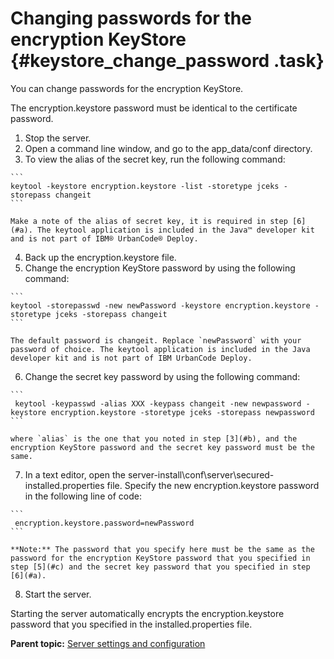 # Changing passwords for the encryption KeyStore {#keystore_change_password .task}

You can change passwords for the encryption KeyStore.

The encryption.keystore password must be identical to the certificate password.

1.   Stop the server. 
2.   Open a command line window, and go to the app\_data/conf directory. 
3.   To view the alias of the secret key, run the following command: 

    ```
    keytool -keystore encryption.keystore -list -storetype jceks -storepass changeit
    ```

    Make a note of the alias of secret key, it is required in step [6](#a). The keytool application is included in the Java™ developer kit and is not part of IBM® UrbanCode® Deploy.

4.   Back up the encryption.keystore file. 
5.   Change the encryption KeyStore password by using the following command: 

    ```
    keytool -storepasswd -new newPassword -keystore encryption.keystore -storetype jceks -storepass changeit
    ```

    The default password is changeit. Replace `newPassword` with your password of choice. The keytool application is included in the Java developer kit and is not part of IBM UrbanCode Deploy.

6.   Change the secret key password by using the following command: 

    ```
     keytool -keypasswd -alias XXX -keypass changeit -new newpassword -keystore encryption.keystore -storetype jceks -storepass newpassword
    ```

    where `alias` is the one that you noted in step [3](#b), and the encryption KeyStore password and the secret key password must be the same.

7.   In a text editor, open the server-install\\conf\\server\\secured-installed.properties file. Specify the new encryption.keystore password in the following line of code: 

    ```
     encryption.keystore.password=newPassword
    ```

    **Note:** The password that you specify here must be the same as the password for the encryption KeyStore password that you specified in step [5](#c) and the secret key password that you specified in step [6](#a).

8.   Start the server. 

Starting the server automatically encrypts the encryption.keystore password that you specified in the installed.properties file.

**Parent topic:** [Server settings and configuration](../topics/settings_ch.md)

